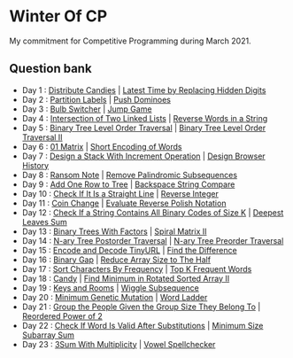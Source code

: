 # Winter Of CP
My commitment for Competitive Programming during March 2021.

## Question bank
- Day 1 : [Distribute Candies](https://leetcode.com/problems/distribute-candies/) | [Latest Time by Replacing Hidden Digits](https://leetcode.com/problems/latest-time-by-replacing-hidden-digits/)
- Day 2 : [Partition Labels](https://leetcode.com/problems/partition-labels/) | [Push Dominoes](https://leetcode.com/problems/push-dominoes/)
- Day 3 : [Bulb Switcher](https://leetcode.com/problems/bulb-switcher/) | [Jump Game](https://leetcode.com/problems/jump-game/)
- Day 4 : [Intersection of Two Linked Lists](https://leetcode.com/problems/intersection-of-two-linked-lists/) | [Reverse Words in a String](https://leetcode.com/problems/reverse-words-in-a-string/)
- Day 5 : [Binary Tree Level Order Traversal](https://leetcode.com/problems/binary-tree-level-order-traversal/) | [Binary Tree Level Order Traversal II](https://leetcode.com/problems/binary-tree-level-order-traversal-ii/)
- Day 6 : [01 Matrix](https://leetcode.com/problems/01-matrix/) | [Short Encoding of Words](https://leetcode.com/problems/short-encoding-of-words/)
- Day 7 : [Design a Stack With Increment Operation](https://leetcode.com/problems/design-a-stack-with-increment-operation/) | [Design Browser History](https://leetcode.com/problems/design-browser-history/)
- Day 8 : [Ransom Note](https://leetcode.com/problems/ransom-note/) | [Remove Palindromic Subsequences](https://leetcode.com/problems/remove-palindromic-subsequences/)
- Day 9 : [Add One Row to Tree](https://leetcode.com/problems/add-one-row-to-tree/) | [Backspace String Compare](https://leetcode.com/problems/backspace-string-compare/)
- Day 10 : [Check If It Is a Straight Line](http://leetcode.com/problems/check-if-it-is-a-straight-line/) | [Reverse Integer](https://leetcode.com/problems/reverse-integer/)
- Day 11 : [Coin Change](https://leetcode.com/problems/coin-change/) | [Evaluate Reverse Polish Notation](https://leetcode.com/problems/evaluate-reverse-polish-notation/)
- Day 12 : [Check If a String Contains All Binary Codes of Size K](https://leetcode.com/problems/check-if-a-string-contains-all-binary-codes-of-size-k/) | [Deepest Leaves Sum](https://leetcode.com/problems/deepest-leaves-sum/)
- Day 13 : [Binary Trees With Factors](https://leetcode.com/problems/binary-trees-with-factors/) | [Spiral Matrix II](https://leetcode.com/problems/spiral-matrix-ii/)
- Day 14 : [N-ary Tree Postorder Traversal](https://leetcode.com/problems/n-ary-tree-postorder-traversal/) | [N-ary Tree Preorder Traversal](https://leetcode.com/problems/n-ary-tree-preorder-traversal/)
- Day 15 : [Encode and Decode TinyURL](https://leetcode.com/problems/encode-and-decode-tinyurl/) | [Find the Difference](https://leetcode.com/problems/find-the-duplicate-number/)
- Day 16 : [Binary Gap](https://leetcode.com/problems/binary-gap/) | [Reduce Array Size to The Half](https://leetcode.com/problems/reduce-array-size-to-the-half/)
- Day 17 : [Sort Characters By Frequency](https://leetcode.com/problems/sort-characters-by-frequency/) | [Top K Frequent Words](https://leetcode.com/problems/top-k-frequent-words/)
- Day 18 : [Candy](https://leetcode.com/problems/candy/) | [Find Minimum in Rotated Sorted Array II](https://leetcode.com/problems/find-minimum-in-rotated-sorted-array-ii/)
- Day 19 : [Keys and Rooms](https://leetcode.com/problems/keys-and-rooms/) | [Wiggle Subsequence](https://leetcode.com/problems/wiggle-subsequence/)
- Day 20 : [Minimum Genetic Mutation](https://leetcode.com/problems/minimum-genetic-mutation/) | [Word Ladder](https://leetcode.com/problems/word-ladder/)
- Day 21 : [Group the People Given the Group Size They Belong To](https://leetcode.com/problems/group-the-people-given-the-group-size-they-belong-to/) | [Reordered Power of 2](https://leetcode.com/problems/reordered-power-of-2/)
- Day 22 : [Check If Word Is Valid After Substitutions](https://leetcode.com/problems/check-if-word-is-valid-after-substitutions/) | [Minimum Size Subarray Sum](https://leetcode.com/problems/minimum-size-subarray-sum/)
- Day 23 : [3Sum With Multiplicity](https://leetcode.com/problems/3sum-with-multiplicity/) | [Vowel Spellchecker](https://leetcode.com/problems/vowel-spellchecker/)